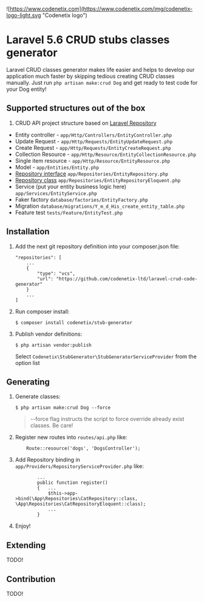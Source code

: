 ![https://www.codenetix.com](https://www.codenetix.com/img/codenetix-logo-light.svg "Codenetix logo")

# Laravel 5.6 CRUD stubs classes generator

Laravel CRUD classes generator makes life easier and helps to develop our application much faster by skipping tedious creating CRUD classes manually. Just run `php artisan make:crud Dog` and get ready to test code for your Dog entity!

## Supported structures out of the box

1. CRUD API project structure based on [Laravel Repository](https://github.com/andersao/l5-repository)
  * Entity controller - `app/Http/Controllers/EntityController.php`
  * Update Request - `app/Http/Requests/EntityUpdateRequest.php`
  * Create Request - `app/Http/Requests/EntityCreateRequest.php`
  * Collection Resource - `app/Http/Resource/EntityCollectionResource.php`
  * Single item resource - `app/Http/Resource/EntityResource.php`
  * Model - `app/Entities/Entity.php`
  * [Repository interface](https://github.com/andersao/l5-repository) `app/Repositories/EntityRepository.php`
  * [Repository class](https://github.com/andersao/l5-repository) `app/Repositories/EntityRepositoryEloquent.php`
  * Service (put your entity business logic here) `app/Services/EntityService.php`
  * Faker factory `database/factories/EntityFactory.php`
  * Migration `database/migrations/Y_m_d_His_create_entity_table.php`
  * Feature test `tests/Feature/EntityTest.php`

## Installation
1. Add the next git repository definition into your composer.json file:
    ```
    "repositories": [
        ...
        {
            "type": "vcs",
            "url": "https://github.com/codenetix-ltd/laravel-crud-code-generator"
        }
        ...
    ]
    ```
2. Run composer install:
    ```
    $ composer install codenetix/stub-generator
    ```
3. Publish vendor definitions:
    ```
    $ php artisan vendor:publish
    ```
    Select `Codenetix\StubGenerator\StubGeneratorServiceProvider` from the option list

## Generating
1. Generate classes:
    ```
    $ php artisan make:crud Dog --force
    ```
    > --force flag instructs the script to force override already exist classes. Be care!
2. Register new routes into `routes/api.php` like:
    ```
        Route::resource('dogs', 'DogsController');
    ```
3. Add Repository binding in `app/Providers/RepositoryServiceProvider.php` like:
    ```
            ...
            public function register()
            {   ...
                $this->app->bind(\App\Repositories\CatRepository::class, \App\Repositories\CatRepositoryEloquent::class);
                ...
            }
    ```
4. Enjoy!

## Extending

TODO!

## Contribution

TODO!